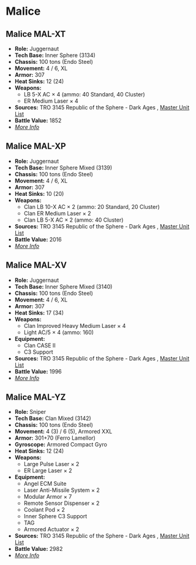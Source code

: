 # Malice 

## Malice MAL-XT 

- **Role:** Juggernaut 
- **Tech Base:** Inner Sphere (3134) 
- **Chassis:** 100 tons (Endo Steel) 
- **Movement:** 4 / 6, XL 
- **Armor:** 307 
- **Heat Sinks:** 12 (24) 
- **Weapons:** 
  - LB 5-X AC × 4 (ammo: 40 Standard, 40 Cluster) 
  - ER Medium Laser × 4 
- **Sources:** TRO 3145 Republic of the Sphere - Dark Ages , [Master Unit List](http://masterunitlist.info/Unit/Details/6683/malice-mal-xt) 
- **Battle Value:** 1852 
- [*More Info*](malice/malice_mal-xt.md) 

## Malice MAL-XP 

- **Role:** Juggernaut 
- **Tech Base:** Inner Sphere Mixed (3139) 
- **Chassis:** 100 tons (Endo Steel) 
- **Movement:** 4 / 6, XL 
- **Armor:** 307 
- **Heat Sinks:** 10 (20) 
- **Weapons:** 
  - Clan LB 10-X AC × 2 (ammo: 20 Standard, 20 Cluster) 
  - Clan ER Medium Laser × 2 
  - Clan LB 5-X AC × 2 (ammo: 40 Cluster) 
- **Sources:** TRO 3145 Republic of the Sphere - Dark Ages , [Master Unit List](http://masterunitlist.info/Unit/Details/6725/malice-mal-xp) 
- **Battle Value:** 2016 
- [*More Info*](malice/malice_mal-xp.md) 

## Malice MAL-XV 

- **Role:** Juggernaut 
- **Tech Base:** Inner Sphere Mixed (3140) 
- **Chassis:** 100 tons (Endo Steel) 
- **Movement:** 4 / 6, XL 
- **Armor:** 307 
- **Heat Sinks:** 17 (34) 
- **Weapons:** 
  - Clan Improved Heavy Medium Laser × 4 
  - Light AC/5 × 4 (ammo: 160) 
- **Equipment:** 
  - Clan CASE II 
  - C3 Support 
- **Sources:** TRO 3145 Republic of the Sphere - Dark Ages , [Master Unit List](http://masterunitlist.info/Unit/Details/6726/malice-mal-xv) 
- **Battle Value:** 1996 
- [*More Info*](malice/malice_mal-xv.md) 

## Malice MAL-YZ 

- **Role:** Sniper 
- **Tech Base:** Clan Mixed (3142) 
- **Chassis:** 100 tons (Endo Steel) 
- **Movement:** 4 (3) / 6 (5), Armored XXL 
- **Armor:** 301+70 (Ferro Lamellor) 
- **Gyroscope:** Armored Compact Gyro 
- **Heat Sinks:** 12 (24) 
- **Weapons:** 
  - Large Pulse Laser × 2 
  - ER Large Laser × 2 
- **Equipment:** 
  - Angel ECM Suite 
  - Laser Anti-Missile System × 2 
  - Modular Armor × 7 
  - Remote Sensor Dispenser × 2 
  - Coolant Pod × 2 
  - Inner Sphere C3 Support 
  - TAG 
  - Armored Actuator × 2 
- **Sources:** TRO 3145 Republic of the Sphere - Dark Ages , [Master Unit List](http://masterunitlist.info/Unit/Details/6727/malice-mal-yz) 
- **Battle Value:** 2982 
- [*More Info*](malice/malice_mal-yz.md) 

